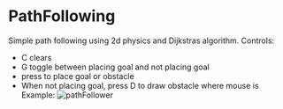 # PathFollowing

Simple path following using 2d physics and Dijkstras algorithm.
Controls:
  - C clears
  - G toggle between placing goal and not placing goal
  - press to place goal or obstacle
  - When not placing goal, press D to draw obstacle where mouse is
Example:
![pathFollower](https://user-images.githubusercontent.com/54858965/178153863-8472232d-6029-4e06-a359-e3ce1c111c0a.gif)
